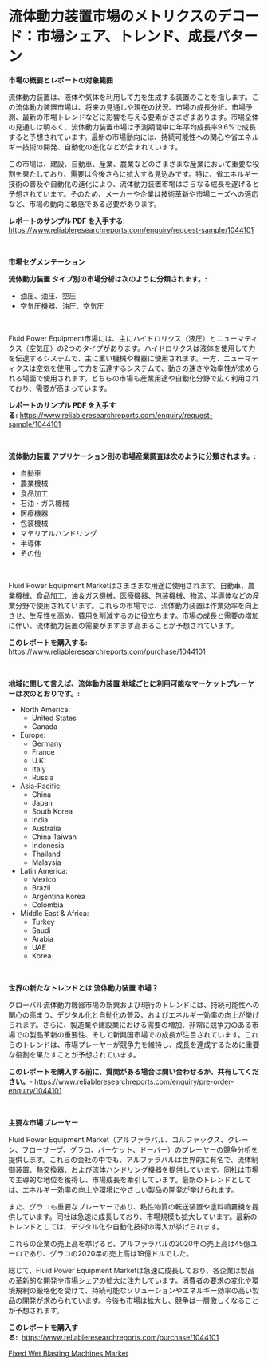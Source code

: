 <p><h1>流体動力装置市場のメトリクスのデコード：市場シェア、トレンド、成長パターン</h1></p><p><strong>市場の概要とレポートの対象範囲</strong></p>
<p><p>流体動力装置は、液体や気体を利用して力を生成する装置のことを指します。この流体動力装置市場は、将来の見通しや現在の状況、市場の成長分析、市場予測、最新の市場トレンドなどに影響を与える要素がさまざまあります。市場全体の見通しは明るく、流体動力装置市場は予測期間中に年平均成長率9.6%で成長すると予想されています。最新の市場動向には、持続可能性への関心や省エネルギー技術の開発、自動化の進化などが含まれています。</p><p>この市場は、建設、自動車、産業、農業などのさまざまな産業において重要な役割を果たしており、需要は今後さらに拡大する見込みです。特に、省エネルギー技術の普及や自動化の進化により、流体動力装置市場はさらなる成長を遂げると予想されています。そのため、メーカーや企業は技術革新や市場ニーズへの適応など、市場の動向に敏感である必要があります。</p></p>
<p><strong>レポートのサンプル PDF を入手する:</strong> <a href="https://www.reliableresearchreports.com/enquiry/request-sample/1044101">https://www.reliableresearchreports.com/enquiry/request-sample/1044101</a></p>
<p>&nbsp;</p>
<p><strong>市場セグメンテーション</strong></p>
<p><strong>流体動力装置 タイプ別の市場分析は次のように分類されます。:</strong></p>
<p><ul><li>油圧、油圧、空圧</li><li>空気圧機器、油圧、空気圧</li></ul></p>
<p>&nbsp;</p>
<p><p>Fluid Power Equipment市場には、主にハイドロリクス（液圧）とニューマティクス（空気圧）の2つのタイプがあります。ハイドロリクスは液体を使用して力を伝達するシステムで、主に重い機械や機器に使用されます。一方、ニューマティクスは空気を使用して力を伝達するシステムで、動きの速さや効率性が求められる場面で使用されます。どちらの市場も産業用途や自動化分野で広く利用されており、需要が高まっています。</p></p>
<p><strong>レポートのサンプル PDF を入手する:</strong>&nbsp;<a href="https://www.reliableresearchreports.com/enquiry/request-sample/1044101">https://www.reliableresearchreports.com/enquiry/request-sample/1044101</a></p>
<p>&nbsp;</p>
<p><strong> 流体動力装置 アプリケーション別の市場産業調査は次のように分類されます。:</strong></p>
<p><ul><li>自動車</li><li>農業機械</li><li>食品加工</li><li>石油・ガス機械</li><li>医療機器</li><li>包装機械</li><li>マテリアルハンドリング</li><li>半導体</li><li>その他</li></ul></p>
<p>&nbsp;</p>
<p><p>Fluid Power Equipment Marketはさまざまな用途に使用されます。自動車、農業機械、食品加工、油＆ガス機械、医療機器、包装機械、物流、半導体などの産業分野で使用されています。これらの市場では、流体動力装置は作業効率を向上させ、生産性を高め、費用を削減するのに役立ちます。市場の成長と需要の増加に伴い、流体動力装置の需要がますます高まることが予想されています。</p></p>
<p><strong>このレポートを購入する:</strong>&nbsp; <a href="https://www.reliableresearchreports.com/purchase/1044101">https://www.reliableresearchreports.com/purchase/1044101</a></p>
<p>&nbsp;</p>
<p><strong>地域に関して言えば、流体動力装置 地域ごとに利用可能なマーケットプレーヤーは次のとおりです。:</strong></p>
<p><ul>
    <li>
        North America:
        <ul>
            <li>United States</li>
            <li>Canada</li>
        </ul>
    </li>
    <li>
        Europe:
        <ul>
            <li>Germany</li>
            <li>France</li>
            <li>U.K.</li>
            <li>Italy</li>
            <li>Russia</li>
        </ul>
    </li>
    <li>
        Asia-Pacific:
        <ul>
            <li>China</li>
            <li>Japan</li>
            <li>South Korea</li>
            <li>India</li>
            <li>Australia</li>
            <li>China Taiwan</li>
            <li>Indonesia</li>
            <li>Thailand</li>
            <li>Malaysia</li>
        </ul>
    </li>
    <li>
        Latin America:
        <ul>
            <li>Mexico</li>
            <li>Brazil</li>
            <li>Argentina Korea</li>
            <li>Colombia</li>
        </ul>
    </li>
    <li>
        Middle East & Africa:
        <ul>
            <li>Turkey</li>
            <li>Saudi</li>
            <li>Arabia</li>
            <li>UAE</li>
            <li>Korea</li>
        </ul>
    </li>
    </ul></p>
<p>&nbsp;</p>
<p><strong>世界の新たなトレンドとは 流体動力装置 市場？</strong></p>
<p><p>グローバル流体動力機器市場の新興および現行のトレンドには、持続可能性への関心の高まり、デジタル化と自動化の普及、およびエネルギー効率の向上が挙げられます。さらに、製造業や建設業における需要の増加、非常に競争力のある市場での製品革新の重要性、そして新興国市場での成長が注目されています。これらのトレンドは、市場プレーヤーが競争力を維持し、成長を達成するために重要な役割を果たすことが予想されています。</p></p>
<p><strong>このレポートを購入する前に、質問がある場合は問い合わせるか、共有してください。</strong>- <a href="https://www.reliableresearchreports.com/enquiry/pre-order-enquiry/1044101">https://www.reliableresearchreports.com/enquiry/pre-order-enquiry/1044101</a></p>
<p>&nbsp;</p>
<p><strong>主要な市場プレーヤー</strong></p>
<p><p>Fluid Power Equipment Market（アルファラバル、コルファックス、クレーン、フローサーブ、グラコ、バーケット、ドーバー）のプレーヤーの競争分析を提供します。これらの会社の中でも、アルファラバルは世界的に有名で、流体制御装置、熱交換器、および流体ハンドリング機器を提供しています。同社は市場で主導的な地位を獲得し、市場成長を牽引しています。最新のトレンドとしては、エネルギー効率の向上や環境にやさしい製品の開発が挙げられます。</p><p>また、グラコも重要なプレーヤーであり、粘性物質の転送装置や塗料噴霧機を提供しています。同社は急速に成長しており、市場規模も拡大しています。最新のトレンドとしては、デジタル化や自動化技術の導入が挙げられます。</p><p>これらの企業の売上高を挙げると、アルファラバルの2020年の売上高は45億ユーロであり、グラコの2020年の売上高は19億ドルでした。</p><p>総じて、Fluid Power Equipment Marketは急速に成長しており、各企業は製品の革新的な開発や市場シェアの拡大に注力しています。消費者の要求の変化や環境規制の厳格化を受けて、持続可能なソリューションやエネルギー効率の高い製品の開発が求められています。今後も市場は拡大し、競争は一層激しくなることが予想されます。</p></p>
<p><strong>このレポートを購入する:</strong>&nbsp;&nbsp;<a href="https://www.reliableresearchreports.com/purchase/1044101">https://www.reliableresearchreports.com/purchase/1044101</a></p>
<p><p><a href="https://extreme-scabiosa-c81.notion.site/Fixed-Wet-Blasting-Machines-Market-Size-Evaluating-its-Market-Trends-Growth-and-Projections-2024--fb41391e0e4e4aeda130eab23640cb4c">Fixed Wet Blasting Machines Market</a></p></p>